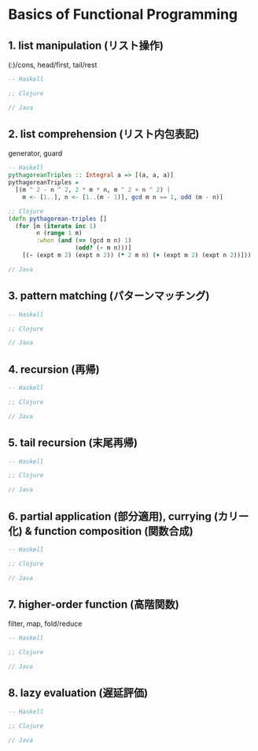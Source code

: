 Basics of Functional Programming
================================

## 1. list manipulation (リスト操作)

(:)/cons, head/first, tail/rest

```haskell
-- Haskell

```
```clojure
;; Clojure

```
```java
// Java

```

## 2. list comprehension (リスト内包表記)

generator, guard

```haskell
-- Haskell
pythagoreanTriples :: Integral a => [(a, a, a)]
pythagoreanTriples =
  [(m ^ 2 - n ^ 2, 2 * m * n, m ^ 2 + n ^ 2) |
    m <- [1..], n <- [1..(m - 1)], gcd m n == 1, odd (m - n)]
```
```clojure
;; Clojure
(defn pythagorean-triples []
  (for [m (iterate inc 1)
        n (range 1 m)
        :when (and (== (gcd m n) 1)
                   (odd? (- m n)))]
    [(- (expt m 2) (expt n 2)) (* 2 m n) (+ (expt m 2) (expt n 2))]))
```
```java
// Java

```

## 3. pattern matching (パターンマッチング)

```haskell
-- Haskell

```
```clojure
;; Clojure

```
```java
// Java

```

## 4. recursion (再帰)

```haskell
-- Haskell

```
```clojure
;; Clojure

```
```java
// Java

```

## 5. tail recursion (末尾再帰)

```haskell
-- Haskell

```
```clojure
;; Clojure

```
```java
// Java

```

## 6. partial application (部分適用), currying (カリー化) & function composition (関数合成)

```haskell
-- Haskell

```
```clojure
;; Clojure

```
```java
// Java

```

## 7. higher-order function (高階関数)

filter, map, fold/reduce

```haskell
-- Haskell

```
```clojure
;; Clojure

```
```java
// Java

```

## 8. lazy evaluation (遅延評価)

```haskell
-- Haskell

```
```clojure
;; Clojure

```
```java
// Java

```
